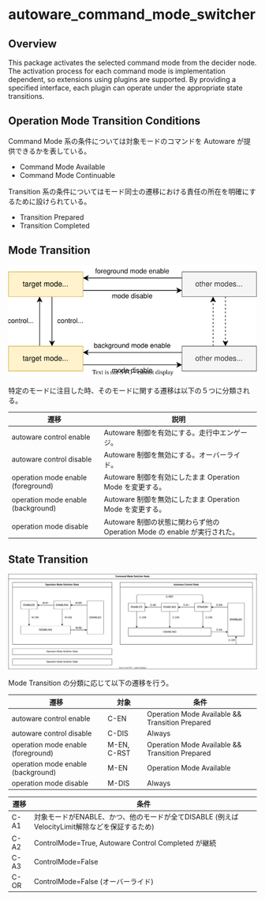 # autoware_command_mode_switcher

## Overview

This package activates the selected command mode from the decider node.
The activation process for each command mode is implementation dependent, so extensions using plugins are supported.
By providing a specified interface, each plugin can operate under the appropriate state transitions.

## Operation Mode Transition Conditions

Command Mode 系の条件については対象モードのコマンドを Autoware が提供できるかを表している。

- Command Mode Available
- Command Mode Continuable

Transition 系の条件についてはモード同士の遷移における責任の所在を明確にするために設けられている。

- Transition Prepared
- Transition Completed

## Mode Transition

![operation-mode](./doc/operation-mode.drawio.svg)

特定のモードに注目した時、そのモードに関する遷移は以下の５つに分類される。

| 遷移                               | 説明                                                                      |
| ---------------------------------- | ------------------------------------------------------------------------- |
| autoware control enable            | Autoware 制御を有効にする。走行中エンゲージ。                             |
| autoware control disable           | Autoware 制御を無効にする。オーバーライド。                               |
| operation mode enable (foreground) | Autoware 制御を有効にしたまま Operation Mode を変更する。                 |
| operation mode enable (background) | Autoware 制御を無効にしたまま Operation Mode を変更する。                 |
| operation mode disable             | Autoware 制御の状態に関わらず他の Operation Mode の enable が実行された。 |

## State Transition

![switcher-state](./doc/switcher-state.drawio.svg)

Mode Transition の分類に応じて以下の遷移を行う。

| 遷移                               | 対象        | 条件                                            |
| ---------------------------------- | ----------- | ----------------------------------------------- |
| autoware control enable            | C-EN        | Operation Mode Available && Transition Prepared |
| autoware control disable           | C-DIS       | Always                                          |
| operation mode enable (foreground) | M-EN, C-RST | Operation Mode Available && Transition Prepared |
| operation mode enable (background) | M-EN        | Operation Mode Available                        |
| operation mode disable             | M-DIS       | Always                                          |

| 遷移 | 条件                                                                                          |
| ---- | --------------------------------------------------------------------------------------------- |
| C-A1 | 対象モードがENABLE、かつ、他のモードが全てDISABLE (例えばVelocityLimit解除などを保証するため) |
| C-A2 | ControlMode=True, Autoware Control Completed が継続                                           |
| C-A3 | ControlMode=False                                                                             |
| C-OR | ControlMode=False (オーバーライド)                                                            |
